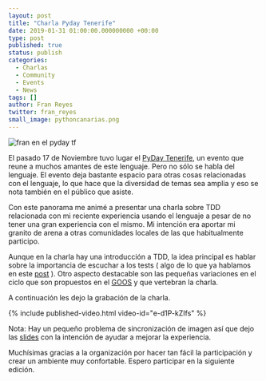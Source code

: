 ```yaml
---
layout: post
title: "Charla Pyday Tenerife"
date: 2019-01-31 01:00:00.000000000 +00:00
type: post
published: true
status: publish
categories:
  - Charlas
  - Community
  - Events
  - News
tags: []
author: Fran Reyes
twitter: fran_reyes
small_image: pythoncanarias.png
---
```


<div class="row">
  <div class="col-sm-2">
  </div>

  <div class="col-sm-8">
    <img src="/assets/pydayfran.jpg" alt="fran en el pyday tf">
  </div>

  <div class="col-sm-2">
  </div>
</div>

El pasado 17 de Noviembre tuvo lugar el [PyDay Tenerife](https://pythoncanarias.es/events/pydaytf18/), un evento que reune a muchos amantes de este lenguaje. Pero no sólo se habla del lenguaje. El evento deja bastante espacio para otras cosas relacionadas con el lenguaje, lo que hace que la diversidad de temas sea amplia y eso se nota también en el público que asiste.

Con este panorama me animé a presentar una charla sobre TDD relacionada con mi reciente experiencia usando el lenguaje a pesar de no tener una gran experiencia con el mismo. Mi intención era aportar mi granito de arena a otras comunidades locales de las que habitualmente participo.

Aunque en la charla hay una introducción a TDD, la idea principal es hablar sobre la importancia de escuchar a los tests ( algo de lo que ya hablamos en este [post](/2018/06/improving-your-reds) ). Otro aspecto destacable son las pequeñas variaciones en el ciclo que son propuestos en el [GOOS](http://www.growing-object-oriented-software.com/index.html) y que vertebran la charla. 

A continuación les dejo la grabación de la charla.

{% include published-video.html video-id="e-d1P-kZIfs" %}

Nota: Hay un pequeño problema de sincronización de imagen así que dejo las [slides](http://buildingthepath.com/talk-pydaytf-2018/) con la intención de ayudar a mejorar la experiencia.

Muchísimas gracias a la organización por hacer tan fácil la participación y crear un ambiente muy confortable. Espero participar en la siguiente edición.



